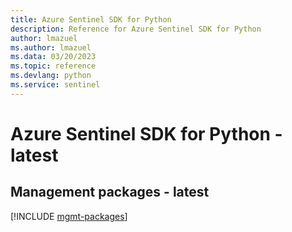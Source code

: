 ```yaml
---
title: Azure Sentinel SDK for Python
description: Reference for Azure Sentinel SDK for Python
author: lmazuel
ms.author: lmazuel
ms.data: 03/20/2023
ms.topic: reference
ms.devlang: python
ms.service: sentinel
---
```

# Azure Sentinel SDK for Python - latest

## Management packages - latest
[!INCLUDE [mgmt-packages](sentinel-mgmt-index.md)]